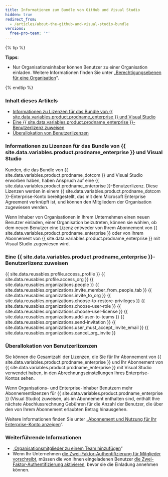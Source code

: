 ```yaml
---
title: Informationen zum Bundle von GitHub und Visual Studio
hidden: true
redirect_from:
  - /articles/about-the-github-and-visual-studio-bundle
versions:
  free-pro-team: '*'
---
```


{% tip %}

**Tipps**:
- Nur Organisationsinhaber können Benutzer zu einer Organisation einladen. Weitere Informationen finden Sie unter „[Berechtigungsebenen für eine Organisation](/articles/permission-levels-for-an-organization)".

{% endtip %}


### Inhalt dieses Artikels
- [Informationen zu Lizenzen für das Bundle von {{ site.data.variables.product.prodname_enterprise }} und Visual Studio](#about-github-enterprise-and-visual-studio-bundle-licenses)
- [Eine {{ site.data.variables.product.prodname_enterprise }}-Benutzerlizenz zuweisen](#assigning-a-github-enterprise-user-license)
- [Überallokation von Benutzerlizenzen](#overallocation-of-user-licenses)


### Informationen zu Lizenzen für das Bundle von {{ site.data.variables.product.prodname_enterprise }} und Visual Studio

Kunden, die das Bundle von {{ site.data.variables.product.prodname_dotcom }} und Visual Studio erworben haben, haben Anspruch auf eine {{ site.data.variables.product.prodname_enterprise }}-Benutzerlizenz. Diese Lizenzen werden in einem {{ site.data.variables.product.prodname_dotcom }}-Enterprise-Konto bereitgestellt, das mit dem Microsoft Enterprise Agreement verknüpft ist, und können den Mitgliedern der Organisation zugewiesen werden.

Wenn Inhaber von Organisationen in Ihrem Unternehmen einen neuen Benutzer einladen, einer Organisation beizutreten, können sie wählen, ob dem neuen Benutzer eine Lizenz entweder von Ihrem Abonnement von {{ site.data.variables.product.prodname_enterprise }} oder von Ihrem Abonnement von {{ site.data.variables.product.prodname_enterprise }} mit Visual Studio zugewiesen wird.

### Eine {{ site.data.variables.product.prodname_enterprise }}-Benutzerlizenz zuweisen

{{ site.data.reusables.profile.access_profile }}
{{ site.data.reusables.profile.access_org }}
{{ site.data.reusables.organizations.people }}
{{ site.data.reusables.organizations.invite_member_from_people_tab }}
{{ site.data.reusables.organizations.invite_to_org }}
{{ site.data.reusables.organizations.choose-to-restore-privileges }}
{{ site.data.reusables.organizations.choose-user-role }}
{{ site.data.reusables.organizations.choose-user-license }}
{{ site.data.reusables.organizations.add-user-to-teams }}
{{ site.data.reusables.organizations.send-invitation }}
{{ site.data.reusables.organizations.user_must_accept_invite_email }} {{ site.data.reusables.organizations.cancel_org_invite }}

### Überallokation von Benutzerlizenzen

Sie können die Gesamtzahl der Lizenzen, die Sie für Ihr Abonnement von {{ site.data.variables.product.prodname_enterprise }} und Ihr Abonnement von {{ site.data.variables.product.prodname_enterprise }} mit Visual Studio verwendet haben, in den Abrechnungseinstellungen Ihres Enterprise-Kontos sehen.

Wenn Organisations- und Enterprise-Inhaber Benutzern mehr Abonnementlizenzen für {{ site.data.variables.product.prodname_enterprise }} (Visual Studio) zuweisen, als im Abonnement enthalten sind, enthält Ihre nächste Abschlussrechnung Gebühren für die Anzahl der Benutzer, die über den von Ihrem Abonnement erlaubten Betrag hinausgehen.

Weitere Informationen finden Sie unter „[Abonnement und Nutzung für Ihr Enterprise-Konto anzeigen](/articles/viewing-the-subscription-and-usage-for-your-enterprise-account)“.

### Weiterführende Informationen
- „[Organisationsmitglieder zu einem Team hinzufügen](/articles/adding-organization-members-to-a-team)“
- Wenn Ihr Unternehmen [die Zwei-Faktor-Authentifizierung für Mitglieder vorschreibt](/articles/requiring-two-factor-authentication-in-your-organization), müssen die von Ihnen eingeladenen Benutzer [die Zwei-Faktor-Authentifizierung aktivieren](/articles/securing-your-account-with-two-factor-authentication-2fa), bevor sie die Einladung annehmen können.
